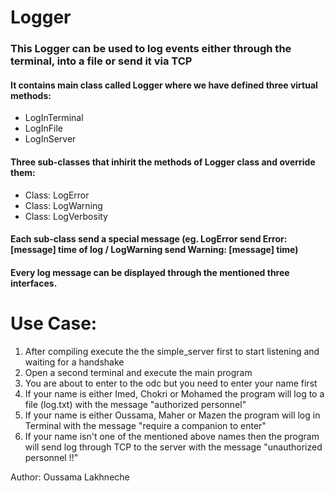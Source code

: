 # Logger 

### This Logger can be used to log events either through the terminal, into a file or send it via TCP
#### It contains main class called Logger where we have defined three virtual methods:

* LogInTerminal
* LogInFile
* LogInServer
#### Three sub-classes that inhirit the methods of Logger class and override them:

* Class: LogError
* Class: LogWarning
* Class: LogVerbosity

#### Each sub-class send a special message (eg. LogError send Error: [message] time of log / LogWarning send Warning: [message] time)
#### Every log message can be displayed through the mentioned three interfaces.

# Use Case:

1. After compiling execute the the simple_server first to start listening and waiting for a handshake
2. Open a second terminal and execute the main program
3. You are about to enter to the odc but you need to enter your name first
4. If your name is either Imed, Chokri or Mohamed the program will log to a file (log.txt) with the message "authorized personnel"
5. If your name is either Oussama, Maher or Mazen the program will log in Terminal with the message "require a companion to enter"
6. If your name isn't one of the mentioned above names then the program will send log through TCP to the server with the message "unauthorized personnel !!"





Author: Oussama Lakhneche
